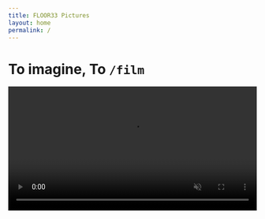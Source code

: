 ```yaml
---
title: FLOOR33 Pictures
layout: home
permalink: /
---
```


# To imagine, To `/film`

<div style='width:100%;overflow:hidden'>
<video markdown="0" style="width:100%;" autoplay loop muted> 
  <source src="video480p.mp4" type="video/mp4" />
<video/>  
</div>
